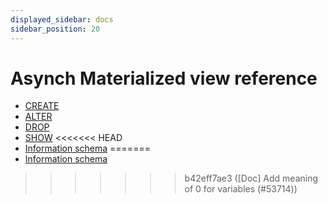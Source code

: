 ```yaml
---
displayed_sidebar: docs
sidebar_position: 20
---
```


# Asynch Materialized view reference

- [CREATE](../../sql-reference/sql-statements/materialized_view/CREATE_MATERIALIZED_VIEW.md)
- [ALTER](../../sql-reference/sql-statements/materialized_view/ALTER_MATERIALIZED_VIEW.md)
- [DROP](../../sql-reference/sql-statements/materialized_view/DROP_MATERIALIZED_VIEW.md)
- [SHOW](../../sql-reference/sql-statements/materialized_view/SHOW_MATERIALIZED_VIEW.md)
<<<<<<< HEAD
- [Information schema](../../sql-reference/information_schema.md)
=======
- [Information schema](../../sql-reference/information_schema/materialized_views.md)
>>>>>>> b42eff7ae3 ([Doc] Add meaning of 0 for variables (#53714))
